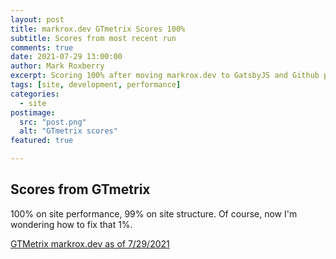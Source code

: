 ```yaml
---
layout: post
title: markrox.dev GTmetrix Scores 100%
subtitle: Scores from most recent run
comments: true
date: 2021-07-29 13:00:00
author: Mark Roxberry
excerpt: Scoring 100% after moving markrox.dev to GatsbyJS and Github pages.
tags: [site, development, performance]
categories:
  - site
postimage:
  src: "post.png"
  alt: "GTmetrix scores"
featured: true

---
```

## Scores from GTmetrix
100% on site performance, 99% on site structure.  Of course, now I'm wondering how to fix that 1%.

[GTMetrix markrox.dev as of 7/29/2021](https://gtmetrix.com/reports/markrox.dev/0oeunpFP/)          